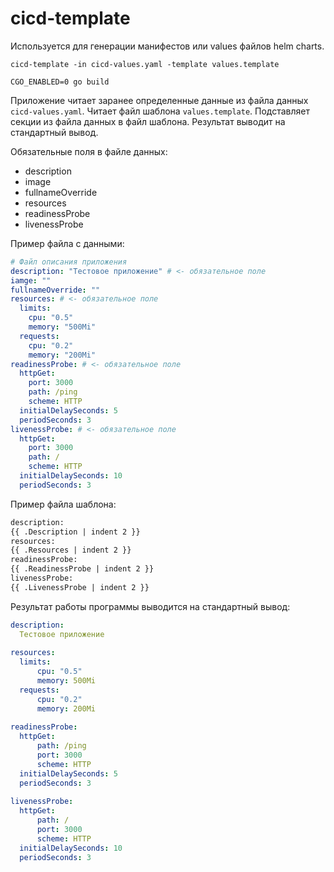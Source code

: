 # cicd-template

Используется для генерации манифестов или values файлов helm charts.

```shell
cicd-template -in cicd-values.yaml -template values.template
```

```shell
CGO_ENABLED=0 go build
```

Приложение читает заранее определенные данные из файла данных `cicd-values.yaml`. Читает файл шаблона `values.template`.
Подставляет секции из файла данных в файл шаблона. Результат выводит на стандартный вывод.

Обязательные поля в файле данных:

* description
* image
* fullnameOverride
* resources
* readinessProbe
* livenessProbe

Пример файла с данными:

```yaml
# Файл описания приложения
description: "Тестовое приложение" # <- обязательное поле
iamge: ""
fullnameOverride: ""
resources: # <- обязательное поле
  limits:
    cpu: "0.5"
    memory: "500Mi"
  requests:
    cpu: "0.2"
    memory: "200Mi"
readinessProbe: # <- обязательное поле
  httpGet:
    port: 3000
    path: /ping
    scheme: HTTP
  initialDelaySeconds: 5
  periodSeconds: 3
livenessProbe: # <- обязательное поле
  httpGet:
    port: 3000
    path: /
    scheme: HTTP
  initialDelaySeconds: 10
  periodSeconds: 3
```

Пример файла шаблона:

```txt
description:
{{ .Description | indent 2 }}
resources:
{{ .Resources | indent 2 }}
readinessProbe:
{{ .ReadinessProbe | indent 2 }}
livenessProbe:
{{ .LivenessProbe | indent 2 }}
```

Результат работы программы выводится на стандартный вывод:

```yaml
description:
  Тестовое приложение
  
resources:
  limits:
      cpu: "0.5"
      memory: 500Mi
  requests:
      cpu: "0.2"
      memory: 200Mi
  
readinessProbe:
  httpGet:
      path: /ping
      port: 3000
      scheme: HTTP
  initialDelaySeconds: 5
  periodSeconds: 3
  
livenessProbe:
  httpGet:
      path: /
      port: 3000
      scheme: HTTP
  initialDelaySeconds: 10
  periodSeconds: 3
```
